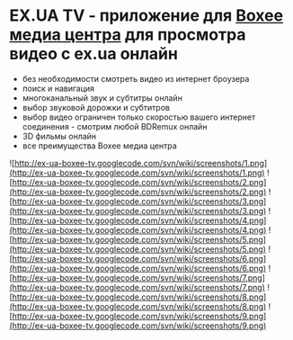 # EX.UA TV - приложение для [Boxee медиа центра](http://www.boxee.tv/wth) для просмотра видео с ex.ua онлайн #
  * без необходимости смотреть видео из интернет броузера
  * поиск и навигация
  * многоканальный звук и субтитры онлайн
  * выбор звуковой дорожки и субтитров
  * выбор видео ограничен только скоростью вашего интернет соединения - смотрим любой BDRemux онлайн
  * 3D фильмы онлайн
  * все преимущества Boxee медиа центра

![http://ex-ua-boxee-tv.googlecode.com/svn/wiki/screenshots/1.png](http://ex-ua-boxee-tv.googlecode.com/svn/wiki/screenshots/1.png)
![http://ex-ua-boxee-tv.googlecode.com/svn/wiki/screenshots/2.png](http://ex-ua-boxee-tv.googlecode.com/svn/wiki/screenshots/2.png)
![http://ex-ua-boxee-tv.googlecode.com/svn/wiki/screenshots/3.png](http://ex-ua-boxee-tv.googlecode.com/svn/wiki/screenshots/3.png)
![http://ex-ua-boxee-tv.googlecode.com/svn/wiki/screenshots/4.png](http://ex-ua-boxee-tv.googlecode.com/svn/wiki/screenshots/4.png)
![http://ex-ua-boxee-tv.googlecode.com/svn/wiki/screenshots/5.png](http://ex-ua-boxee-tv.googlecode.com/svn/wiki/screenshots/5.png)
![http://ex-ua-boxee-tv.googlecode.com/svn/wiki/screenshots/6.png](http://ex-ua-boxee-tv.googlecode.com/svn/wiki/screenshots/6.png)
![http://ex-ua-boxee-tv.googlecode.com/svn/wiki/screenshots/7.png](http://ex-ua-boxee-tv.googlecode.com/svn/wiki/screenshots/7.png)
![http://ex-ua-boxee-tv.googlecode.com/svn/wiki/screenshots/8.png](http://ex-ua-boxee-tv.googlecode.com/svn/wiki/screenshots/8.png)
![http://ex-ua-boxee-tv.googlecode.com/svn/wiki/screenshots/9.png](http://ex-ua-boxee-tv.googlecode.com/svn/wiki/screenshots/9.png)